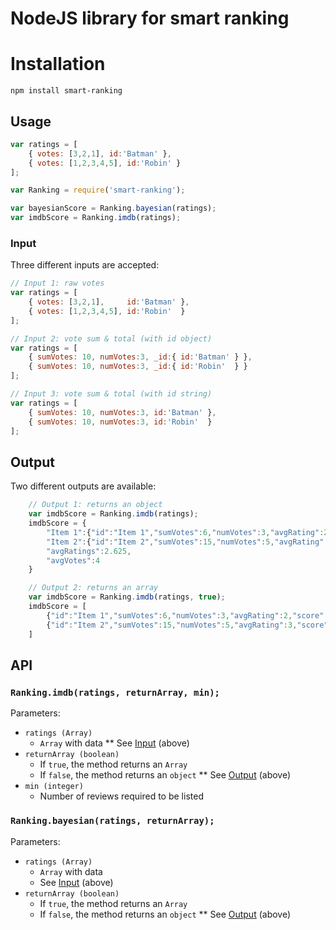 # NodeJS library for smart ranking

# Installation

```
npm install smart-ranking
```

## Usage

```js
var ratings = [
    { votes: [3,2,1], id:'Batman' },
    { votes: [1,2,3,4,5], id:'Robin' }
];

var Ranking = require('smart-ranking');

var bayesianScore = Ranking.bayesian(ratings);
var imdbScore = Ranking.imdb(ratings);
```

### Input

Three different inputs are accepted:

```js
// Input 1: raw votes
var ratings = [
    { votes: [3,2,1], 	  id:'Batman' },
    { votes: [1,2,3,4,5], id:'Robin'  }
];
```

```js
// Input 2: vote sum & total (with id object)
var ratings = [
	{ sumVotes: 10, numVotes:3, _id:{ id:'Batman' } },
	{ sumVotes: 10, numVotes:3, _id:{ id:'Robin'  } }
];
```

```js
// Input 3: vote sum & total (with id string)
var ratings = [
	{ sumVotes: 10, numVotes:3, id:'Batman' },
	{ sumVotes: 10, numVotes:3, id:'Robin'  }
];
```

## Output

Two different outputs are available:

```js
	// Output 1: returns an object
	var imdbScore = Ranking.imdb(ratings);
	imdbScore = {
		"Item 1":{"id":"Item 1","sumVotes":6,"numVotes":3,"avgRating":2,"score":2.3125},
		"Item 2":{"id":"Item 2","sumVotes":15,"numVotes":5,"avgRating":3,"score":2.859375},
		"avgRatings":2.625,
		"avgVotes":4
	}
```

```js
	// Output 2: returns an array
	var imdbScore = Ranking.imdb(ratings, true);
	imdbScore = [
		{"id":"Item 1","sumVotes":6,"numVotes":3,"avgRating":2,"score":2.3125},
		{"id":"Item 2","sumVotes":15,"numVotes":5,"avgRating":3,"score":2.859375}
	]
```


## API


### `Ranking.imdb(ratings, returnArray, min);`

Parameters:
* `ratings (Array)`
	* `Array` with data 
	** See [Input](#input) (above)
* `returnArray (boolean)`
	* If `true`,  the method returns an `Array`
	* If `false`, the method returns an `object`
	** See [Output](#output) (above)
* `min (integer)`
	* Number of reviews required to be listed


### `Ranking.bayesian(ratings, returnArray);`

Parameters:
* `ratings (Array)`
	* `Array` with data 
	* See [Input](#input) (above)
* `returnArray (boolean)`
	* If `true`,  the method returns an `Array`
	* If `false`, the method returns an `object`
	** See [Output](#output) (above)

